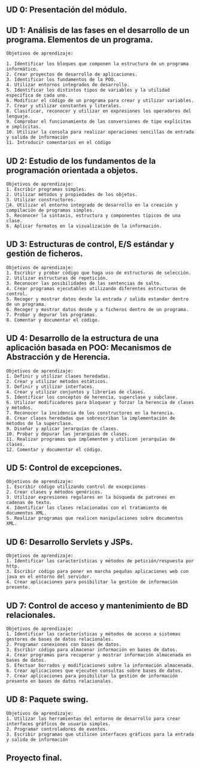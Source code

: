 ## UD 0: Presentación del módulo.
## UD 1: Análisis de las fases en el desarrollo de un programa. Elementos de un programa.
    Objetivos de aprendizaje:
    
    1. Identificar los bloques que componen la estructura de un programa informático.
    2. Crear proyectos de desarrollo de aplicaciones.
    3. Identificar los fundamentos de la POO.
    4. Utilizar entornos integrados de desarrollo.
    5. Identificar los distintos tipos de variables y la utilidad específica de cada uno.
    6. Modificar el código de un programa para crear y utilizar variables.
    7. Crear y utilizar constantes y literales.
    8. Clasificar, reconocer y utilizar en expresiones los operadores del lenguaje.
    9. Comprobar el funcionamiento de las conversiones de tipo explícitas e implícitas.
    10. Utilizar la consola para realizar operaciones sencillas de entrada y salida de información
    11. Introducir comentarios en el código
## UD 2: Estudio de los fundamentos de la programación orientada a objetos.
    Objetivos de aprendizaje:
    1. Escribir programas simples.
    2. Utilizar métodos y propiedades de los objetos.
    3. Utilizar constructores.
    4. Utilizar el entorno integrado de desarrollo en la creación y compilación de programas simples.
    5. Reconocer la sintaxis, estructura y componentes típicos de una clase.
    6. Aplicar formatos en la visualización de la información.
## UD 3: Estructuras de control, E/S estándar y gestión de ficheros.
    Objetivos de aprendizaje:
    1. Escribir y probar código que haga uso de estructuras de selección.
    2. Utilizar estructuras de repetición.
    3. Reconocer las posibilidades de las sentencias de salto.
    4. Crear programas ejecutables utilizando diferentes estructuras de control.
    5. Recoger y mostrar datos desde la entrada / salida estandar dentro de un programa.
    6. Recoger y mostrar datos desde y a ficheros dentro de un programa.
    7. Probar y depurar los programas.
    8. Comentar y documentar el código. 
## UD 4: Desarrollo de la estructura de una aplicación basada en POO: Mecanismos de Abstracción y de Herencia.
    Objetivos de aprendizaje:
    1. Definir y utilizar clases heredadas.
    2. Crear y utilizar métodos estáticos.
    3. Definir y utilizar interfaces.
    4. Crear y utilizar conjuntos y librerías de clases.
    5. Identificar los conceptos de herencia, superclase y subclase.
    6. Utilizar modificadores para bloquear y forzar la herencia de clases y métodos.
    7. Reconocer la incidencia de los constructores en la herencia.
    8. Crear clases heredadas que sobrescriban la implementación de métodos de la superclase.
    9. Diseñar y aplicar jerarquías de clases.
    10. Probar y depurar las jerarquías de clases.
    11. Realizar programas que implementen y utilicen jerarquías de clases.
    12. Comentar y documentar el código.
## UD 5: Control de excepciones.
    Objetivos de aprendizaje:
    1. Escribir código utilizando control de excepciones
    2. Crear clases y métodos genéricos.
    3. Utilizar expresiones regulares en la búsqueda de patrones en cadenas de texto.
    4. Identificar las clases relacionadas con el tratamiento de documentos XML.
    5. Realizar programas que realicen manipulaciones sobre documentos XML.
## UD 6: Desarrollo Servlets y JSPs.
    Objetivos de aprendizaje:
    1. Identificar las características y métodos de petición/respuesta por http.
    3. Escribir código para poner en marcha pequñas aplicaciones web con java en el entorno del servidor.
    4. Crear aplicaciones para posibilitar la gestión de información presente.
## UD 7: Control de acceso y mantenimiento de BD relacionales.
    Objetivos de aprendizaje:
    1. Identificar las características y métodos de acceso a sistemas gestores de bases de datos relacionales.
    2. Programar conexiones con bases de datos.
    3. Escribir código para almacenar información en bases de datos.
    4. Crear programas para recuperar y mostrar información almacenada en bases de datos.
    5. Efectuar borrados y modificaciones sobre la información almacenada.
    6. Crear aplicaciones que ejecuten consultas sobre bases de datos.
    7. Crear aplicaciones para posibilitar la gestión de información presente en bases de datos relacionales.
## UD 8: Paquete swing.
    Objetivos de aprendizaje:
    1. Utilizar las herramientas del entorno de desarrollo para crear interfaces gráficos de usuario simples.
    2. Programar controladores de eventos.
    3. Escribir programas que utilicen interfaces gráficos para la entrada y salida de información

## Proyecto final.
